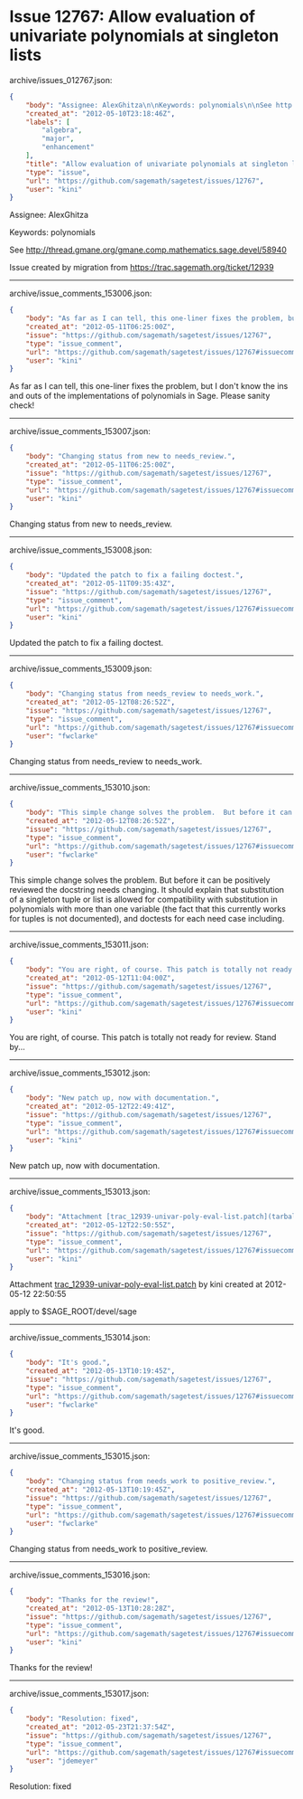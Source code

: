 # Issue 12767: Allow evaluation of univariate polynomials at singleton lists

archive/issues_012767.json:
```json
{
    "body": "Assignee: AlexGhitza\n\nKeywords: polynomials\n\nSee http://thread.gmane.org/gmane.comp.mathematics.sage.devel/58940\n\nIssue created by migration from https://trac.sagemath.org/ticket/12939\n\n",
    "created_at": "2012-05-10T23:18:46Z",
    "labels": [
        "algebra",
        "major",
        "enhancement"
    ],
    "title": "Allow evaluation of univariate polynomials at singleton lists",
    "type": "issue",
    "url": "https://github.com/sagemath/sagetest/issues/12767",
    "user": "kini"
}
```
Assignee: AlexGhitza

Keywords: polynomials

See http://thread.gmane.org/gmane.comp.mathematics.sage.devel/58940

Issue created by migration from https://trac.sagemath.org/ticket/12939





---

archive/issue_comments_153006.json:
```json
{
    "body": "As far as I can tell, this one-liner fixes the problem, but I don't know the ins and outs of the implementations of polynomials in Sage. Please sanity check!",
    "created_at": "2012-05-11T06:25:00Z",
    "issue": "https://github.com/sagemath/sagetest/issues/12767",
    "type": "issue_comment",
    "url": "https://github.com/sagemath/sagetest/issues/12767#issuecomment-153006",
    "user": "kini"
}
```

As far as I can tell, this one-liner fixes the problem, but I don't know the ins and outs of the implementations of polynomials in Sage. Please sanity check!



---

archive/issue_comments_153007.json:
```json
{
    "body": "Changing status from new to needs_review.",
    "created_at": "2012-05-11T06:25:00Z",
    "issue": "https://github.com/sagemath/sagetest/issues/12767",
    "type": "issue_comment",
    "url": "https://github.com/sagemath/sagetest/issues/12767#issuecomment-153007",
    "user": "kini"
}
```

Changing status from new to needs_review.



---

archive/issue_comments_153008.json:
```json
{
    "body": "Updated the patch to fix a failing doctest.",
    "created_at": "2012-05-11T09:35:43Z",
    "issue": "https://github.com/sagemath/sagetest/issues/12767",
    "type": "issue_comment",
    "url": "https://github.com/sagemath/sagetest/issues/12767#issuecomment-153008",
    "user": "kini"
}
```

Updated the patch to fix a failing doctest.



---

archive/issue_comments_153009.json:
```json
{
    "body": "Changing status from needs_review to needs_work.",
    "created_at": "2012-05-12T08:26:52Z",
    "issue": "https://github.com/sagemath/sagetest/issues/12767",
    "type": "issue_comment",
    "url": "https://github.com/sagemath/sagetest/issues/12767#issuecomment-153009",
    "user": "fwclarke"
}
```

Changing status from needs_review to needs_work.



---

archive/issue_comments_153010.json:
```json
{
    "body": "This simple change solves the problem.  But before it can be positively reviewed the docstring needs changing.  It should explain that substitution of a singleton tuple or list is allowed for compatibility with substitution in polynomials with more than one variable (the fact that this currently works for tuples is not documented), and doctests for each need case including.",
    "created_at": "2012-05-12T08:26:52Z",
    "issue": "https://github.com/sagemath/sagetest/issues/12767",
    "type": "issue_comment",
    "url": "https://github.com/sagemath/sagetest/issues/12767#issuecomment-153010",
    "user": "fwclarke"
}
```

This simple change solves the problem.  But before it can be positively reviewed the docstring needs changing.  It should explain that substitution of a singleton tuple or list is allowed for compatibility with substitution in polynomials with more than one variable (the fact that this currently works for tuples is not documented), and doctests for each need case including.



---

archive/issue_comments_153011.json:
```json
{
    "body": "You are right, of course. This patch is totally not ready for review. Stand by...",
    "created_at": "2012-05-12T11:04:00Z",
    "issue": "https://github.com/sagemath/sagetest/issues/12767",
    "type": "issue_comment",
    "url": "https://github.com/sagemath/sagetest/issues/12767#issuecomment-153011",
    "user": "kini"
}
```

You are right, of course. This patch is totally not ready for review. Stand by...



---

archive/issue_comments_153012.json:
```json
{
    "body": "New patch up, now with documentation.",
    "created_at": "2012-05-12T22:49:41Z",
    "issue": "https://github.com/sagemath/sagetest/issues/12767",
    "type": "issue_comment",
    "url": "https://github.com/sagemath/sagetest/issues/12767#issuecomment-153012",
    "user": "kini"
}
```

New patch up, now with documentation.



---

archive/issue_comments_153013.json:
```json
{
    "body": "Attachment [trac_12939-univar-poly-eval-list.patch](tarball://root/attachments/some-uuid/ticket12939/trac_12939-univar-poly-eval-list.patch) by kini created at 2012-05-12 22:50:55\n\napply to $SAGE_ROOT/devel/sage",
    "created_at": "2012-05-12T22:50:55Z",
    "issue": "https://github.com/sagemath/sagetest/issues/12767",
    "type": "issue_comment",
    "url": "https://github.com/sagemath/sagetest/issues/12767#issuecomment-153013",
    "user": "kini"
}
```

Attachment [trac_12939-univar-poly-eval-list.patch](tarball://root/attachments/some-uuid/ticket12939/trac_12939-univar-poly-eval-list.patch) by kini created at 2012-05-12 22:50:55

apply to $SAGE_ROOT/devel/sage



---

archive/issue_comments_153014.json:
```json
{
    "body": "It's good.",
    "created_at": "2012-05-13T10:19:45Z",
    "issue": "https://github.com/sagemath/sagetest/issues/12767",
    "type": "issue_comment",
    "url": "https://github.com/sagemath/sagetest/issues/12767#issuecomment-153014",
    "user": "fwclarke"
}
```

It's good.



---

archive/issue_comments_153015.json:
```json
{
    "body": "Changing status from needs_work to positive_review.",
    "created_at": "2012-05-13T10:19:45Z",
    "issue": "https://github.com/sagemath/sagetest/issues/12767",
    "type": "issue_comment",
    "url": "https://github.com/sagemath/sagetest/issues/12767#issuecomment-153015",
    "user": "fwclarke"
}
```

Changing status from needs_work to positive_review.



---

archive/issue_comments_153016.json:
```json
{
    "body": "Thanks for the review!",
    "created_at": "2012-05-13T10:28:28Z",
    "issue": "https://github.com/sagemath/sagetest/issues/12767",
    "type": "issue_comment",
    "url": "https://github.com/sagemath/sagetest/issues/12767#issuecomment-153016",
    "user": "kini"
}
```

Thanks for the review!



---

archive/issue_comments_153017.json:
```json
{
    "body": "Resolution: fixed",
    "created_at": "2012-05-23T21:37:54Z",
    "issue": "https://github.com/sagemath/sagetest/issues/12767",
    "type": "issue_comment",
    "url": "https://github.com/sagemath/sagetest/issues/12767#issuecomment-153017",
    "user": "jdemeyer"
}
```

Resolution: fixed
